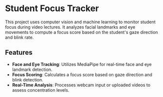 # Student Focus Tracker

This project uses computer vision and machine learning to monitor student focus during video lectures. It analyzes facial landmarks and eye movements to compute a focus score based on the student's gaze direction and blink rate.

## Features

- **Face and Eye Tracking**: Utilizes MediaPipe for real-time face and eye landmark detection.
- **Focus Scoring**: Calculates a focus score based on gaze direction and blink detection.
- **Real-Time Analysis**: Processes webcam input or uploaded videos to assess concentration levels.